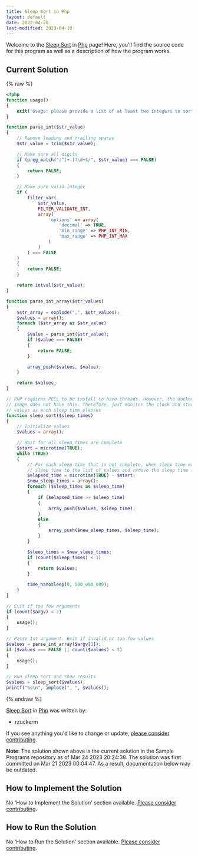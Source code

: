 ```yaml
---
title: Sleep Sort in Php
layout: default
date: 2022-04-28
last-modified: 2023-04-10
---
```


Welcome to the [Sleep Sort](https://sampleprograms.io/projects/sleep-sort) in [Php](https://sampleprograms.io/languages/php) page! Here, you'll find the source code for this program as well as a description of how the program works.

## Current Solution

{% raw %}

```php
<?php
function usage()
{
    exit('Usage: please provide a list of at least two integers to sort in the format "1, 2, 3, 4, 5"');
}

function parse_int($str_value)
{
    // Remove leading and trailing spaces
    $str_value = trim($str_value);

    // Make sure all digits
    if (preg_match("/^[+-]?\d+$/", $str_value) === FALSE)
    {
        return FALSE;
    }

    // Make sure valid integer
    if (
        filter_var(
            $str_value,
            FILTER_VALIDATE_INT,
            array(
                'options' => array(
                    'decimal' => TRUE,
                    'min_range' => PHP_INT_MIN,
                    'max_range' => PHP_INT_MAX
                )
            )
        ) === FALSE
    )
    {
        return FALSE;
    }

    return intval($str_value);
}

function parse_int_array($str_values)
{
    $str_array = explode(",", $str_values);
    $values = array();
    foreach ($str_array as $str_value)
    {
        $value = parse_int($str_value);
        if ($value === FALSE)
        {
            return FALSE;
        }

        array_push($values, $value);
    }

    return $values;
}

// PHP requires PECL to be install to have threads. However, the docker
// image does not have this. Therefore, just monitor the clock and store
// values as each sleep time elapses
function sleep_sort($sleep_times)
{
    // Initialize values
    $values = array();

    // Wait for all sleep times are complete
    $start = microtime(TRUE);
    while (TRUE)
    {
        // For each sleep time that is not complete, when sleep time expires, append the
        // sleep time to the list of values and remove the sleep time from the list
        $elapsed_time = microtime(TRUE) - $start;
        $new_sleep_times = array();
        foreach ($sleep_times as $sleep_time)
        {
            if ($elapsed_time >= $sleep_time)
            {
                array_push($values, $sleep_time);
            }
            else
            {
                array_push($new_sleep_times, $sleep_time);
            }
        }

        $sleep_times = $new_sleep_times;
        if (count($sleep_times) < 1)
        {
            return $values;
        }

        time_nanosleep(0, 500_000_000);
    }
}

// Exit if too few arguments
if (count($argv) < 2)
{
    usage();
}

// Parse 1st argument. Exit if invalid or too few values
$values = parse_int_array($argv[1]);
if ($values === FALSE || count($values) < 2)
{
    usage();
}

// Run sleep sort and show results
$values = sleep_sort($values);
printf("%s\n", implode(", ", $values));
```

{% endraw %}

[Sleep Sort](https://sampleprograms.io/projects/sleep-sort) in [Php](https://sampleprograms.io/languages/php) was written by:

- rzuckerm

If you see anything you'd like to change or update, [please consider contributing](https://github.com/TheRenegadeCoder/sample-programs).

**Note**: The solution shown above is the current solution in the Sample Programs repository as of Mar 24 2023 20:24:38. The solution was first committed on Mar 21 2023 00:04:47. As a result, documentation below may be outdated.

## How to Implement the Solution

No 'How to Implement the Solution' section available. [Please consider contributing](https://github.com/TheRenegadeCoder/sample-programs-website).

## How to Run the Solution

No 'How to Run the Solution' section available. [Please consider contributing](https://github.com/TheRenegadeCoder/sample-programs-website).